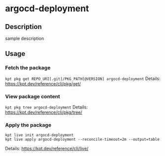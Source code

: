 # argocd-deployment

## Description
sample description

## Usage

### Fetch the package
`kpt pkg get REPO_URI[.git]/PKG_PATH[@VERSION] argocd-deployment`
Details: https://kpt.dev/reference/cli/pkg/get/

### View package content
`kpt pkg tree argocd-deployment`
Details: https://kpt.dev/reference/cli/pkg/tree/

### Apply the package
```
kpt live init argocd-deployment
kpt live apply argocd-deployment --reconcile-timeout=2m --output=table
```
Details: https://kpt.dev/reference/cli/live/
